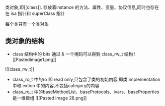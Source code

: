 类对象,即[[class]]. 存放着instance 的方法、属性、变量、协议信息,同时也存在在 isa 指针和 superClass 指针

每个类只有一个类对象

## 类对象的结构
* class 结构中的 bits 通过 & 一个掩码可以得到 class_rw_t 结构
![[Pastedimage1.png]]

![[class_rw_t]] 


* class_ro_t 中的ro 即 read only,只包含了类的初始内容,即类 implementation 中和 extion 中的内容,不包括category的内容
* class_ro_t 中的baseMethodList、baseProtocols、ivars、baseProperties是⼀维数组
![[Pasted image 28.png]]

